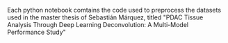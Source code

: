 Each python notebook comtains the code used to preprocess the datasets used in the master thesis of Sebastián Márquez, titled "PDAC Tissue Analysis Through Deep Learning Deconvolution: A Multi-Model Performance Study"

